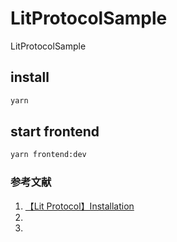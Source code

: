 # LitProtocolSample
LitProtocolSample

## install

```bash
yarn
```

## start frontend

```bash
yarn frontend:dev
```

### 参考文献
1. [【Lit Protocol】Installation](https://developer.litprotocol.com/SDK/Explanation/installation)
2. []()
3. []()

